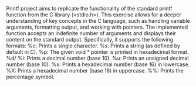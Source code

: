 Printf project aims to replicate the functionality of the standard printf function from the C library (<stdio.h>). This exercise allows for a deeper understanding of key concepts in the C language, such as handling variable arguments, formatting output, and working with pointers.
The implemented function accepts an indefinite number of arguments and displays their content on the standard output. Specifically, it supports the following formats:
%c: Prints a single character. 
%s: Prints a string (as defined by default in C). 
%p: The given void * pointer is printed in hexadecimal format. 
%d/ %i: Prints a decimal number (base 10). 
%u: Prints an unsigned decimal number (base 10). 
%x: Prints a hexadecimal number (base 16) in lowercase. 
%X: Prints a hexadecimal number (base 16) in uppercase. 
%%: Prints the percentage symbol.

